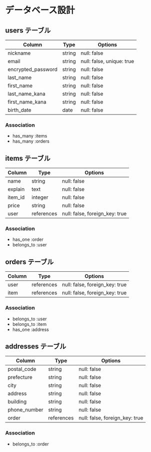 # データベース設計

## users テーブル

| Column             | Type   | Options                   |
| ------------------ | ------ | ------------------------- |
| nickname           | string | null: false               |
| email              | string | null: false, unique: true |
| encrypted_password | string | null: false               |
| last_name          | string | null: false               |
| first_name         | string | null: false               |
| last_name_kana     | string | null: false               |
| first_name_kana    | string | null: false               |
| birth_date         | date   | null: false               |

### Association

- has_many :items
- has_many :orders


## items テーブル

| Column           | Type       | Options                       |
| --------------   | ---------- | ----------------------------- |
| name             | string     | null: false                   |
| explain          | text       | null: false                   |
| item_id          | integer    | null: false                   |
| price            | string     | null: false                   |
| user             | references | null: false, foreign_key: true|


### Association

- has_one :order
- belongs_to :user


## orders テーブル

| Column          | Type       | Options                        |
| --------------- | ---------- | ------------------------------ |
| user            | references | null: false, foreign_key: true |
| item            | references | null: false, foreign_key: true |

### Association

- belongs_to :user
- belongs_to :item
- has_one :address



## addresses テーブル

| Column         | Type       | Options                       |
| -------------- | ---------- | ----------------------------- |
| postal_code    | string     | null: false                   |
| prefecture     | string     | null: false                   |
| city           | string     | null: false                   |
| address        | string     | null: false                   |
| building       | string     | null: false                   |
| phone_number   | string     | null: false                   |
| order          | references | null: false, foreign_key: true|

### Association

- belongs_to :order